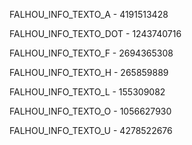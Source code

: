 FALHOU_INFO_TEXTO_A - 4191513428

FALHOU_INFO_TEXTO_DOT - 1243740716

FALHOU_INFO_TEXTO_F - 2694365308

FALHOU_INFO_TEXTO_H - 265859889

FALHOU_INFO_TEXTO_L - 155309082

FALHOU_INFO_TEXTO_O - 1056627930

FALHOU_INFO_TEXTO_U - 4278522676